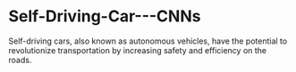# Self-Driving-Car---CNNs
Self-driving cars, also known as autonomous vehicles, have the potential to  revolutionize transportation by increasing safety and efficiency on the roads.
